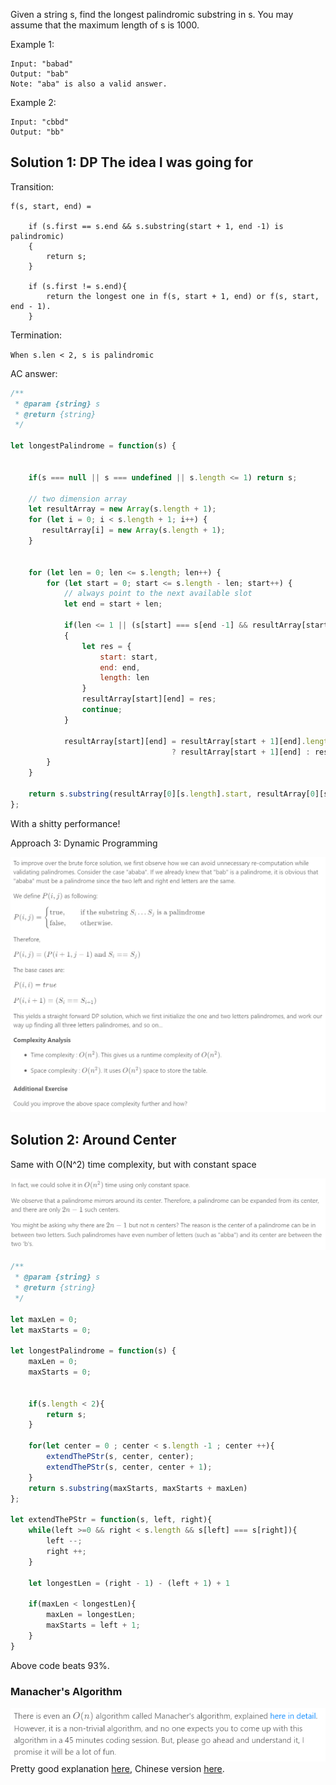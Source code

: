 Given a string s, find the longest palindromic substring in s. You may assume that the maximum length of s is 1000.

Example 1:
```
Input: "babad"
Output: "bab"
Note: "aba" is also a valid answer.
```
Example 2:

```
Input: "cbbd"
Output: "bb"
```


## Solution 1: DP The idea I was going for

Transition:

```
f(s, start, end) = 

    if (s.first == s.end && s.substring(start + 1, end -1) is palindromic)
    {
        return s;
    }

    if (s.first != s.end){
        return the longest one in f(s, start + 1, end) or f(s, start, end - 1).
    }
```

Termination:

`When s.len < 2, s is palindromic`

AC answer:

```js
/**
 * @param {string} s
 * @return {string}
 */

let longestPalindrome = function(s) {

    
    if(s === null || s === undefined || s.length <= 1) return s;
    
    // two dimension array
    let resultArray = new Array(s.length + 1);
    for (let i = 0; i < s.length + 1; i++) {
       resultArray[i] = new Array(s.length + 1);
    }

    
    for (let len = 0; len <= s.length; len++) {
        for (let start = 0; start <= s.length - len; start++) {
            // always point to the next available slot
            let end = start + len; 

            if(len <= 1 || (s[start] === s[end -1] && resultArray[start + 1][end -1].length == len -2))
            {
                let res = {
                    start: start,
                    end: end,
                    length: len
                }
                resultArray[start][end] = res;
                continue;
            }
            
            resultArray[start][end] = resultArray[start + 1][end].length > resultArray[start][end -1].length
                                    ? resultArray[start + 1][end] : resultArray[start][end -1];
        }  
    }
    
    return s.substring(resultArray[0][s.length].start, resultArray[0][s.length].end);    
};
```

With a shitty performance!


Approach 3: Dynamic Programming

![](Dynamic%20Programming.png)

## Solution 2: Around Center

Same with O(N^2) time complexity, but with constant space

![](Around%20Center.png)

```js
/**
 * @param {string} s
 * @return {string}
 */

let maxLen = 0;
let maxStarts = 0;

let longestPalindrome = function(s) {
    maxLen = 0;
    maxStarts = 0;
    
    
    if(s.length < 2){
        return s;
    }
    
    for(let center = 0 ; center < s.length -1 ; center ++){
        extendThePStr(s, center, center);
        extendThePStr(s, center, center + 1);
    }
    return s.substring(maxStarts, maxStarts + maxLen)
};

let extendThePStr = function(s, left, right){
    while(left >=0 && right < s.length && s[left] === s[right]){
        left --;
        right ++;
    }
    
    let longestLen = (right - 1) - (left + 1) + 1
    
    if(maxLen < longestLen){
        maxLen = longestLen;
        maxStarts = left + 1;
    }
}
```

Above code beats 93%.

### Manacher's Algorithm
![](Manacher's%20Algorithm.png)
Pretty good explanation [here](https://www.hackerrank.com/topics/manachers-algorithm), Chinese version [here](https://www.hackerrank.com/topics/manachers-algorithm).